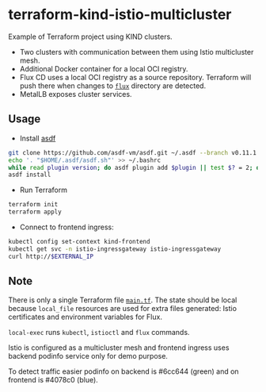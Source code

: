 # terraform-kind-istio-multicluster

Example of Terraform project using KIND clusters.

- Two clusters with communication between them using Istio multicluster mesh.
- Additional Docker container for a local OCI registry.
- Flux CD uses a local OCI registry as a source repository. Terraform will push
  there when changes to [`flux`](flux) directory are detected.
- MetalLB exposes cluster services.

## Usage

- Install [asdf](https://asdf-vm.com/guide/getting-started.html)

```sh
git clone https://github.com/asdf-vm/asdf.git ~/.asdf --branch v0.11.1
echo '. "$HOME/.asdf/asdf.sh"' >> ~/.bashrc
while read plugin version; do asdf plugin add $plugin || test $? = 2; done < .tool-versions
asdf install
```

- Run Terraform

```sh
terraform init
terraform apply
```

- Connect to frontend ingress:

```sh
kubectl config set-context kind-frontend
kubectl get svc -n istio-ingressgateway istio-ingressgateway
curl http://$EXTERNAL_IP
```

## Note

There is only a single Terraform file [`main.tf`](main.tf). The state should be
local because `local_file` resources are used for extra files generated: Istio
certificates and environment variables for Flux.

`local-exec` runs `kubectl`, `istioctl` and `flux` commands.

Istio is configured as a multicluster mesh and frontend ingress uses backend
podinfo service only for demo purpose.

To detect traffic easier podinfo on backend is #6cc644 (green) and on
frontend is #4078c0 (blue).
